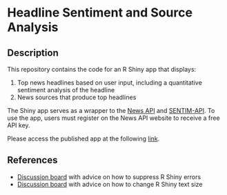 # Headline Sentiment and Source Analysis

## Description

This repository contains the code for an R Shiny app that displays:

1) Top news headlines based on user input, including a quantitative
sentiment analysis of the headline
2) News sources that produce top headlines

The Shiny app serves as a wrapper to the [News API](https://newsapi.org/)
and [SENTIM-API](https://sentim-api.herokuapp.com). To use the app, 
users must register on the News API website to receive a free API
key.

Please access the published app at the following [link](https://rob-kravec.shinyapps.io/news).

## References

- [Discussion board](https://groups.google.com/g/shiny-discuss/c/FyMGa2R_Mgs) with advice on how to suppress R Shiny errors
- [Discussion board](https://community.rstudio.com/t/how-to-change-the-text-size-in-shiny-modals/11909) with advice on how to change R Shiny text size
